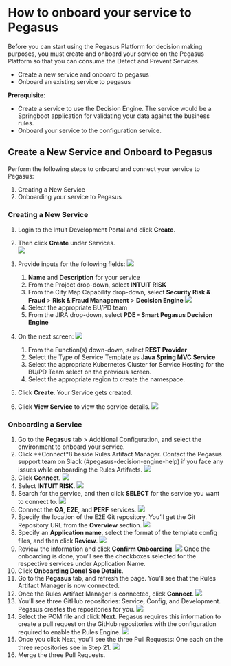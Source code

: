 # How to onboard your service to Pegasus

Before you can start using the Pegasus Platform for decision making purposes, you must create and onboard your service on the Pegasus Platform so that you can consume the Detect and Prevent Services.

* Create a new service and onboard to pegasus
* Onboard an existing service to pegasus

**Prerequisite**: 

* Create a service to use the Decision Engine. The service would be a Springboot application for validating your data against the business rules.
* Onboard your service to the configuration service.

## Create a New Service and Onboard to Pegasus
Perform the following steps to onboard and connect your service to Pegasus:

1. Creating a New Service
2. Onboarding your service to Pegasus

### Creating a New Service
1. Login to the Intuit Development Portal and click **Create**. 
2. Then click **Create** under Services.  
![](images/onboard1.png)
3. Provide inputs for the following fields:
![](images/onboard2.png)
    1. **Name** and **Description** for your service
    2. From the Project drop-down, select **INTUIT RISK**
    3. From the City Map Capability drop-down, select **Security Risk & Fraud** > **Risk & Fraud Management** > **Decision Engine** 
    ![](images/onboard3.png)
    4. Select the appropriate BU/PD team
    5. From the JIRA drop-down, select **PDE - Smart Pegasus Decision Engine**

4. On the next screen: 
![](images/onboard4.png)
    1. From the Function(s) down-down, select **REST Provider**
    2. Select the Type of Service Template as **Java Spring MVC Service**
    3. Select the appropriate Kubernetes Cluster for Service Hosting for the BU/PD Team select on the previous screen.
    4. Select the appropriate region to create the namespace.
5. Click **Create**.
Your Service gets created.
6.	Click **View Service** to view the service details. 
![](images/onboard5.png)


### Onboarding a Service
1. Go to the **Pegasus** tab > Additional Configuration, and select the environment to onboard your service.
2. Click **Connect*8 beside Rules Artifact Manager.
Contact the Pegasus support team on Slack (#pegasus-decision-engine-help) if you face any issues while onboarding the Rules Artifacts.
![](images/onboard15.png)
3. Click **Connect**.
![](images/onboard15-5.png)
4. Select **INTUIT RISK**. 
![](images/onboard9.png)
5. Search for the service, and then click **SELECT** for the service you want to connect to. 
![](images/onboard10.png)
6. Connect the **QA**, **E2E**, and **PERF** services. 
![](images/onboard11.png)
7. Specify the location of the E2E Git repository. You’ll get the Git Repository URL from the **Overview** section.
![](images/onboard12.png) 
8. Specify an **Application name**, select the format of the template config files, and then click **Review**. 
![](images/onboard13.png)
9. Review the information and click **Confirm Onboarding**. 
![](images/onboard14.png)
Once the onboarding is done, you’ll see the checkboxes selected for the respective services under Application Name.
10.	Click **Onboarding Done! See Details**.
11.	Go to the **Pegasus** tab, and refresh the page. You’ll see that the Rules Artifact Manager is now connected. 
12.	Once the Rules Artifact Manager is connected, click **Connect**. 
![](images/onboard16.png)
13.	You’ll see three GitHub repositories: Service, Config, and Development. Pegasus creates the repositories for you.
![](images/onboard17.png) 
14.	Select the POM file and click **Next**. Pegasus requires this information to create a pull request on the GitHub repositories with the configuration required to enable the Rules Engine. 
![](images/onboard18.png)
15.	Once you click Next, you’ll see the three Pull Requests: One each on the three repositories see in Step 21. 
![](images/onboard19-5.png)
16.	Merge the three Pull Requests. 
